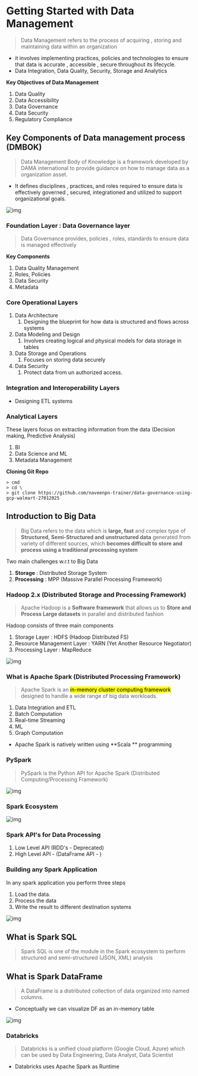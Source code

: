 # Getting Started with Data Management

> Data Management refers to the process of acquiring , storing and maintaining data within an organization

* it involves implementing practices, policies and technologies to ensure that data is accurate , accessible , secure throughout its lifecycle.
* Data Integration, Data Quality, Security, Storage and Analytics

**Key Objectives of Data Management**

1. Data Quality
2. Data Accessibility
3. Data Governance
4. Data Security
5. Regulatory Compliance

## Key Components of Data management process (DMBOK)

> Data Management Body of Knowledge is a framework developed by DAMA international to provide guidance on how to manage data as a organization asset.

* It defines disciplines , practices, and roles required to ensure data is effectively governed , secured, integrationed and utilized to support organizational goals.

![img](https://lh7-rt.googleusercontent.com/docsz/AD_4nXfOPMsO0WL-zf4zg4okByjpcGOulhyOZVdDuizDg0X6b3vlv7_uANVSQP8s2hiNpCOEX_FBv8HbOeYypBLKRRAIxlHExvdCi6UQA0NKdAivp2CsH5MQ8INxE-Y1sEuTWG3LuQ81?key=hVJ-MUwjW6z1Wu69egxFM_X8)

### Foundation Layer : Data Governance layer

> Data Governance provides, policies , roles, standards to ensure data is managed effectively 

**Key Components**

1. Data Quality Management
2. Roles, Policies
3. Data Security
4. Metadata

### Core Operational Layers

1. Data Architecture
   1. Designing the blueprint for how data is structured and flows across systems
2. Data Modeling and Design
   1. Involves creating logical and physical models for data storage in tables
3. Data Storage and Operations
   1. Focuses on storing data securely 
4. Data Security
   1. Protect data from un authorized access.

### Integration and Interoperability Layers

* Designing ETL systems

### Analytical Layers 

These layers focus on extracting information from the data (Decision making, Predictive Analysis)

1. BI 
2. Data Science and ML
3. Metadata Management



**Cloning Git Repo**

```
> cmd
> cd \
> git clone https://github.com/naveenpn-trainer/data-governance-using-gcp-walmart-27012025

```

## Introduction to Big Data

> Big Data refers to the data which is **large, fast** and complex type of **Structured, Semi-Structured and unstructured data** generated from variety of different sources, which **becomes difficult to store and process using a traditional processing system**

Two main challenges w.r.t to Big Data

1. **Storage** : Distributed Storage System
2. **Processing** : MPP (Massive Parallel Processing Framework)

### Hadoop 2.x (Distributed Storage and Processing Framework)

> Apache Hadoop is a **Software framework** that allows us to **Store and Process Large datasets** in parallel and distributed fashion

Hadoop consists of three main components

1. Storage Layer : HDFS (Hadoop Distributed FS)
2. Resource Management Layer : YARN (Yet Another Resource Negotiator)
3. Processing Layer : MapReduce

![img](https://lh7-rt.googleusercontent.com/docsz/AD_4nXcHAqM09cRIkKK6mxQcnkusBnpnPRRjicwKthEddsDwSjlddb28kbtYrGrApZhK350lmuf6vZfWqkytl4YAfQHRGf5apOpaXaDogul2pGRKIgi4HyDkMeGZOuUMrfv4GgNmXK8RtRnRrdk9TlCEobNx21Xt?key=Lcjgu0sLjm8U8i3A_14gRg)

### What is Apache Spark (Distributed Processing Framework)

> Apache Spark is an <mark>in-memory cluster computing framework</mark> designed to handle a wide range of big data workloads.

1. Data Integration and ETL
2. Batch Computation
3. Real-time Streaming
4. ML
5. Graph Computation

* Apache Spark is natively written using **Scala ** programming

### PySpark

> PySpark is the Python API for Apache Spark (Distributed Computing/Processing Framework)

![img](https://lh7-rt.googleusercontent.com/docsz/AD_4nXfhguhUPQ4L8SLLc_HVKwPqlGXnwqa1Zf7y3kFUt-toqxSiyvfNyKSAFyGoJHb38HbiD61pzqw8ko-e41LzO9ftoFkGILtVisf2POyPelaNnmvndRXbU4-e41k3yCpdFHKD2-uBVt7MWzn04Q9djJK5AH62?key=_he-T4Jq934AhrSZa-Be-g)

### Spark Ecosystem

![img](https://lh7-rt.googleusercontent.com/docsz/AD_4nXctu2e-ej9SZpC65NSS8-KlxcwhWUJfZkIDf6a1Yrt6HPoJivYvvgioyYX4CTc4kOdchPoMhEdxg40YVfw9Jk90Q7mtcf4Br0RnGQwFGQgJnb1YBbaBOq20wscC29OvE1nxafBJB667Iodu1bwFlqgNPOaW?key=_he-T4Jq934AhrSZa-Be-g)



### Spark API's for Data Processing

1. Low Level API (RDD's - Deprecated)
2. High Level API - (DataFrame API - )



### Building any Spark Application

In any spark application you perform three steps

1. Load the data.
2. Process the data
3. Write the result to different destination systems

![img](https://lh7-rt.googleusercontent.com/docsz/AD_4nXcf44tDRxxUEIF3V9UH2SKvPJRhvk98uY5sOtdBLjmD2Jt3lrXsj802bGlVz7lG4HiDScEumNvTdipDRZBZAdkjZPHvYsbN88sHrswx7WKD71eFufdnYW_uvZJZICgE6qvTw47t_blu-Zpe_S4TSfTGadI?key=_he-T4Jq934AhrSZa-Be-g)



## What is Spark SQL

> Spark SQL is one of the module in the Spark ecosystem to perform structured and semi-structured (JSON, XML) analysis

## What is Spark DataFrame

> A DataFrame is a distributed collection of data organized into named columns.

* Conceptually we can visualize DF as an in-memory table

![img](https://lh7-rt.googleusercontent.com/docsz/AD_4nXfL30k9twmwk-jfekL6AMvIKeQBiJ5OKPuOv3cpqaAsuOmoje5esme21Eu6efGScQf324QmoZEki_zcP8d7NLGqXlxZikw6n2bekjjgJA3ZgC4gCX_0_8keMz6spnV0Fr0CzZzJZXdqyYXNMmTptNMavbjT?key=yGW25KMloT80Lch6YWjT9A)



### Databricks

> Databricks is a unified cloud platform (Google Cloud, Azure) which can be used by Data Engineering, Data Analyst, Data Scientist

* Databricks uses Apache Spark as Runtime









